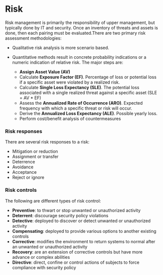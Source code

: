 # Risk
Risk management is primarily the responsibility of upper management, but typically done by IT and security. Once an inventory of threats and assets is done, then each pairing must be evaluated.There are two primary risk assessment methodologies:

* Qualitative risk analysis is more scenario based. 

* Quantitative methods result in concrete probability indications or a numeric indication of relative risk. The major steps are:
    * **Assign Asset Value (AV)**
    * Calculate **Exposure Factor (EF)**. Percentage of loss or potential loss  if a specific asset were violated by  a realized risk.
    * Calculate **Single Loss Expectancy (SLE)**. The potential loss associated with a single realized threat against a specific asset (SLE = AV * EF)
    * Assess the **Annualized Rate of Occurrence (ARO)**. Expected frequency with which a specific threat or risk will occur.
    * Derive the **Annualized Loss Expectancy (ALE)**. Possible yearly loss.
    * Perform cost/benefit analysis of countermeasures

### Risk responses
There are several risk responses to a risk:
* Mitigation or reduction
* Assignment or transfer
* Deterrence
* Avoidance
* Acceptance
* Reject or ignore

### Risk controls
The following are different types of risk control:
* **Preventive**: to thwart or stop unwanted or unauthorized activity
* **Deterrent**:  discourage security policy violations
* **Detective**:  deployed to discover or detect unwanted or unauthorized activity
* **Compensating**: deployed to provide various options to another existing controls
* **Corrective**: modifies the environment to return systems to normal after an unwanted or unauthorized activity
* **Recovery**: are an extension of corrective controls but have more advance or complex abilities
* **Directive**: direct, confine or control actions of subjects to force compliance with security policy
